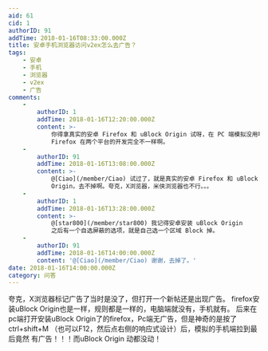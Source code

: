 ```yaml
---
aid: 61
cid: 1
authorID: 91
addTime: 2018-01-16T08:33:00.000Z
title: 安卓手机浏览器访问v2ex怎么去广告？
tags:
    - 安卓
    - 手机
    - 浏览器
    - v2ex
    - 广告
comments:
    -
        authorID: 1
        addTime: 2018-01-16T12:20:00.000Z
        content: >-
            你得拿真实的安卓 Firefox 和 uBlock Origin 试呀，在 PC 端模拟没用啊。因为那只是布局不同，uBlock 和
            Firefox 在两个平台的开发完全不一样啊。
    -
        authorID: 91
        addTime: 2018-01-16T13:08:00.000Z
        content: >-
            @[Ciao](/member/Ciao) 试过了，就是真实的安卓 Firefox 和 uBlock
            Origin，去不掉啊。夸克，X浏览器，米侠浏览器也不行。。。
    -
        authorID: 1
        addTime: 2018-01-16T13:28:00.000Z
        content: >-
            @[star800](/member/star800) 我记得安卓安装 uBlock Origin
            之后有一个自选屏蔽的选项，就是自己选一个区域 Block 掉。
    -
        authorID: 91
        addTime: 2018-01-16T14:00:00.000Z
        content: '@[Ciao](/member/Ciao) 谢谢，去掉了。'
date: 2018-01-16T14:00:00.000Z
category: 问答
---
```


夸克，X浏览器标记广告了当时是没了，但打开一个新帖还是出现广告。 firefox安装uBlock Origin也是一样，规则都是一样的，电脑端就没有，手机就有。 后来在pc端打开安装uBlock Origin了的firefox，Pc端无广告，但是神奇的是按了 ctrl+shift+M （也可以F12，然后点右侧的响应式设计）后，模拟的手机端拉到最后竟然 有广告！！！而uBlock Origin 动都没动！
